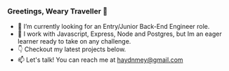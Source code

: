 ### Greetings, Weary Traveller 👋

- 🔭 I’m currently looking for an Entry/Junior Back-End Engineer role.
- 🌱 I work with Javascript, Express, Node and Postgres, but Im an eager learner ready to take on any challenge.
- 👇 Checkout my latest projects below.
- 📫 Let's talk! You can reach me at haydnmey@gmail.com

